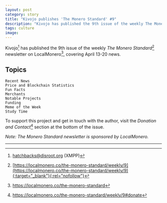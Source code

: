 ```yaml
---
layout: post
category: story
title: "Kivojo publishes 'The Monero Standard' #9"
description: "Kivojo has published the 9th issue of the weekly The Monero Standard newsletter, covering April 13-20 news."
tags: culture
image: 
---
```


Kivojo[^1] has published the 9th issue of the weekly *The Monero Standard*[^2] newsletter on LocalMonero[^3], covering April 13-20 news.

## Topics

    Recent News
    Price and Blockchain Statistics
    Fun Facts
    Merchants
    Notable Projects
    Funding
    Meme of the Week
    Study Time
    
To support this project and get in touch with the author, visit the *Donation and Contact*[^4] section at the bottom of the issue.

*Note: The Monero Standard newsletter is sponsored by LocalMonero.*

---

[^1]: hatchbacks@disroot.org (XMPP)
[^2]: [https://localmonero.co/the-monero-standard/weekly/9](https://localmonero.co/the-monero-standard/weekly/9){:target="_blank"}{:rel="nofollow"}
[^3]: https://localmonero.co/the-monero-standard
[^4]: https://localmonero.co/the-monero-standard/weekly/9#donate
